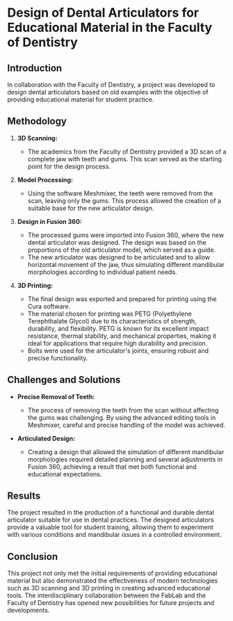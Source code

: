 # Design of Dental Articulators for Educational Material in the Faculty of Dentistry

## Introduction
In collaboration with the Faculty of Dentistry, a project was developed to design dental articulators based on old examples with the objective of providing educational material for student practice.

## Methodology

1. **3D Scanning:**
   - The academics from the Faculty of Dentistry provided a 3D scan of a complete jaw with teeth and gums. This scan served as the starting point for the design process.
   
2. **Model Processing:**
   - Using the software Meshmixer, the teeth were removed from the scan, leaving only the gums. This process allowed the creation of a suitable base for the new articulator design.
   
3. **Design in Fusion 360:**
   - The processed gums were imported into Fusion 360, where the new dental articulator was designed. The design was based on the proportions of the old articulator model, which served as a guide.
   - The new articulator was designed to be articulated and to allow horizontal movement of the jaw, thus simulating different mandibular morphologies according to individual patient needs.

4. **3D Printing:**
   - The final design was exported and prepared for printing using the Cura software.
   - The material chosen for printing was PETG (Polyethylene Terephthalate Glycol) due to its characteristics of strength, durability, and flexibility. PETG is known for its excellent impact resistance, thermal stability, and mechanical properties, making it ideal for applications that require high durability and precision.
   - Bolts were used for the articulator's joints, ensuring robust and precise functionality.

## Challenges and Solutions
- **Precise Removal of Teeth:**
   - The process of removing the teeth from the scan without affecting the gums was challenging. By using the advanced editing tools in Meshmixer, careful and precise handling of the model was achieved.
   
- **Articulated Design:**
   - Creating a design that allowed the simulation of different mandibular morphologies required detailed planning and several adjustments in Fusion 360, achieving a result that met both functional and educational expectations.

## Results
The project resulted in the production of a functional and durable dental articulator suitable for use in dental practices. The designed articulators provide a valuable tool for student training, allowing them to experiment with various conditions and mandibular issues in a controlled environment.

## Conclusion
This project not only met the initial requirements of providing educational material but also demonstrated the effectiveness of modern technologies such as 3D scanning and 3D printing in creating advanced educational tools. The interdisciplinary collaboration between the FabLab and the Faculty of Dentistry has opened new possibilities for future projects and developments.

